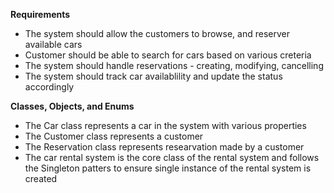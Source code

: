 **Requirements**
- The system should allow the customers to browse, and reserver available cars 
- Customer should be able to search for cars based on various creteria 
- The system should handle reservations - creating, modifying, cancelling 
- The system should track car availablility and update the status accordingly 

**Classes, Objects, and Enums**
- The Car class represents a car in the system with various properties 
- The Customer class represents a customer 
- The Reservation class represents researvation made by a customer 
- The car rental system is the core class of the rental system and follows the Singleton patters to ensure single instance of the rental system is created 
